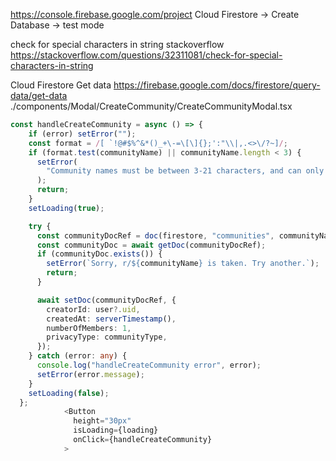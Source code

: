 https://console.firebase.google.com/project
Cloud Firestore -> Create Database -> test mode

check for special characters in string stackoverflow
https://stackoverflow.com/questions/32311081/check-for-special-characters-in-string

Cloud Firestore Get data
https://firebase.google.com/docs/firestore/query-data/get-data
./components/Modal/CreateCommunity/CreateCommunityModal.tsx
```ts
const handleCreateCommunity = async () => {
    if (error) setError("");
    const format = /[ `!@#$%^&*()_+\-=\[\]{};':"\\|,.<>\/?~]/;
    if (format.test(communityName) || communityName.length < 3) {
      setError(
        "Community names must be between 3-21 characters, and can only contain letters, numbers or underscoreds"
      );
      return;
    }
    setLoading(true);

    try {
      const communityDocRef = doc(firestore, "communities", communityName);
      const communityDoc = await getDoc(communityDocRef);
      if (communityDoc.exists()) {
        setError(`Sorry, r/${communityName} is taken. Try another.`);
        return;
      }

      await setDoc(communityDocRef, {
        creatorId: user?.uid,
        createdAt: serverTimestamp(),
        numberOfMembers: 1,
        privacyType: communityType,
      });
    } catch (error: any) {
      console.log("handleCreateCommunity error", error);
      setError(error.message);
    }
    setLoading(false);
  };
            <Button
              height="30px"
              isLoading={loading}
              onClick={handleCreateCommunity}
            >
```